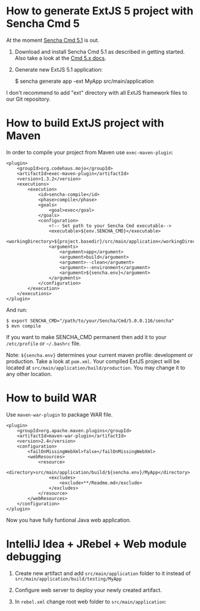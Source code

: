 # How to generate ExtJS 5 project with Sencha Cmd 5

At the moment [Sencha Cmd 5.1](http://docs.sencha.com/extjs/5.1/getting_started/getting_started.html) is out.

1. Download and install Sencha Cmd 5.1 as described in getting started. Also take a look at the [Cmd 5.x docs](http://docs.sencha.com/cmd/5.x/intro_to_cmd.html).
2. Generate new ExtJS 5.1 application:

    $ sencha generate app -ext MyApp src/main/application

I don't recommend to add "ext" directory with all ExtJS framework files to our Git repository.

# How to build ExtJS project with Maven

In order to compile your project from Maven use `exec-maven-plugin`:

    <plugin>
        <groupId>org.codehaus.mojo</groupId>
        <artifactId>exec-maven-plugin</artifactId>
        <version>1.3.2</version>
        <executions>
            <execution>
                <id>sencha-compile</id>
                <phase>compile</phase>
                <goals>
                    <goal>exec</goal>
                </goals>
                <configuration>
                    <!-- Set path to your Sencha Cmd executable-->
                    <executable>${env.SENCHA_CMD}</executable>
                    <workingDirectory>${project.basedir}/src/main/application</workingDirectory>
                    <arguments>
                        <argument>app</argument>
                        <argument>build</argument>
                        <argument>--clean</argument>
                        <argument>--environment</argument>
                        <argument>${sencha.env}</argument>
                    </arguments>
                </configuration>
            </execution>
        </executions>
    </plugin>

And run:

    $ export SENCHA_CMD="/path/to/your/Sencha/Cmd/5.0.0.116/sencha"
    $ mvn compile

If you want to make SENCHA_CMD permanent then add it to your `/etc/profile` or `~/.bashrc` file.

Note: `${sencha.env}` determines your current maven profile: development or production. Take a look at `pom.xml`.
Your compiled ExtJS project will be located at `src/main/application/build/production`. You may change it to any other location.

# How to build WAR

Use `maven-war-plugin` to package WAR file.

    <plugin>
        <groupId>org.apache.maven.plugins</groupId>
        <artifactId>maven-war-plugin</artifactId>
        <version>2.4</version>
        <configuration>
            <failOnMissingWebXml>false</failOnMissingWebXml>
            <webResources>
                <resource>
                    <directory>src/main/application/build/${sencha.env}/MyApp</directory>
                    <excludes>
                        <exclude>**/Readme.md</exclude>
                    </excludes>
                </resource>
            </webResources>
        </configuration>
    </plugin>

Now you have fully funtional Java web application.

# IntelliJ Idea + JRebel + Web module debugging

1. Create new artifact and add `src/main/application` folder to it instead of `src/main/application/build/testing/MyApp`
2. Configure web server to deploy your newly created artifact.
3. In `rebel.xml` change root web folder to `src/main/application`:


	<web>
		<link target="/">
			<dir name="/home/user/IdeaProjects/sencha-extjs-maven/src/main/application">
			</dir>
		</link>
	</web>